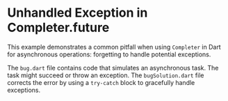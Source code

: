 # Unhandled Exception in Completer.future

This example demonstrates a common pitfall when using `Completer` in Dart for asynchronous operations: forgetting to handle potential exceptions.

The `bug.dart` file contains code that simulates an asynchronous task.  The task might succeed or throw an exception. The `bugSolution.dart` file corrects the error by using a `try-catch` block to gracefully handle exceptions.